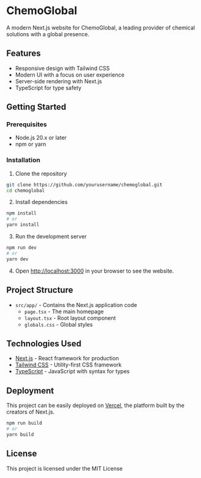 # ChemoGlobal

A modern Next.js website for ChemoGlobal, a leading provider of chemical solutions with a global presence.

## Features

- Responsive design with Tailwind CSS
- Modern UI with a focus on user experience
- Server-side rendering with Next.js
- TypeScript for type safety

## Getting Started

### Prerequisites

- Node.js 20.x or later
- npm or yarn

### Installation

1. Clone the repository

```bash
git clone https://github.com/yourusername/chemoglobal.git
cd chemoglobal
```

2. Install dependencies

```bash
npm install
# or
yarn install
```

3. Run the development server

```bash
npm run dev
# or
yarn dev
```

4. Open [http://localhost:3000](http://localhost:3000) in your browser to see the website.

## Project Structure

- `src/app/` - Contains the Next.js application code
  - `page.tsx` - The main homepage
  - `layout.tsx` - Root layout component
  - `globals.css` - Global styles

## Technologies Used

- [Next.js](https://nextjs.org/) - React framework for production
- [Tailwind CSS](https://tailwindcss.com/) - Utility-first CSS framework
- [TypeScript](https://www.typescriptlang.org/) - JavaScript with syntax for types

## Deployment

This project can be easily deployed on [Vercel](https://vercel.com/), the platform built by the creators of Next.js.

```bash
npm run build
# or
yarn build
```

## License

This project is licensed under the MIT License
